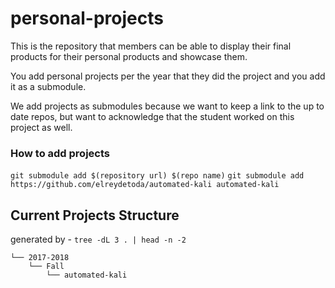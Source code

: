 # personal-projects
This is the repository that members can be able to display their final products for their personal products and showcase them.

You add personal projects per the year that they did the project and you add it as a submodule.

We add projects as submodules because we want to keep a link to the up to date repos, but want to acknowledge that the student worked on this project as well.

### How to add projects
`git submodule add $(repository url) $(repo name)`
`git submodule add https://github.com/elreydetoda/automated-kali automated-kali`

## Current Projects Structure

generated by - `tree -dL 3 . | head -n -2`

```
└── 2017-2018
    └── Fall
        └── automated-kali
```
